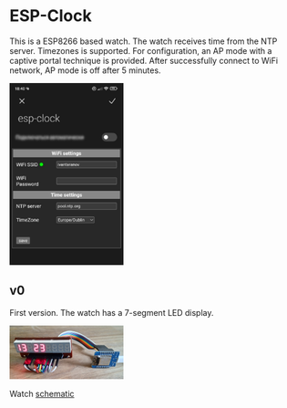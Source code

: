 # ESP-Clock

This is a ESP8266 based watch. The watch receives time from the NTP server. Timezones is supported. For configuration, an AP mode with a captive portal technique is provided. After successfully connect to WiFi network, AP mode is off after 5 minutes.

<img src="res/webif_v0.jpg" alt="web interface" width="200"/>

## v0
First version. The watch has a 7-segment LED display.

<img src="res/v0.jpg" alt="v0" width="200"/>

Watch [schematic](res/sch-v0/sch-v0.pdf)
